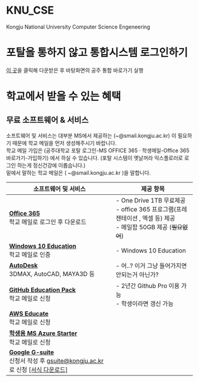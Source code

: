 # KNU_CSE
Kongju National University Computer Science Engeneering

# 포탈을 통하지 않고 통합시스템 로그인하기
[이 곳](https://github.com/sonjun/KNU_CSE/blob/master/MyBrowserPlus.exe)을 클릭해 다운받은 후 바탕화면의 공주 통합 바로가기 실행

# 학교에서 받을 수 있는 혜택
## 무료 소프트웨어 & 서비스
소프트웨어 및 서비스는 대부분 MS에서 제공하는 (~@smail.kongju.ac.kr) 이 필요하기 때문에 학교 메일을 먼저 생성해주시기 바랍니다. <br />학교 메일 가입은 (공주대학교 포탈 로그인-MS OFFICE 365 · 학생메일-Office 365 바로가기-가입하기) 에서 하실 수 있습니다.
(포탈 시스템이 옛날꺼라 익스플로러로 로그인 하는게 정신건강에 이롭습니다.)
<br />밑에서 말하는 학교 메일은 ( ~@smail.kongju.ac.kr )을 말합니다.

| 소프트웨어 및 서비스                                         | 제공 항목                                                    |
| ------------------------------------------------------------ | ------------------------------------------------------------ |
| **[Office 365](https://www.office.com/?auth=2)**<br />학교 메일로 로그인 후 다운로드 | - One Drive 1TB 무료제공<br />- office 365 프로그램(프레젠테이션 , 엑셀 등) 제공 <br />- 메일함 50GB 제공 (~~필요없어~~)  |
| **[Windows 10 Education](http://portal.kongju.ac.kr/knu/statics/n_sw_win10.jsp)** <br />학교 메일로 인증|- Windows 10 Education|
| **[AutoDesk](http://portal.kongju.ac.kr/knu/statics/Autodesk_kongju_v3.html)**<br /> 3DMAX, AutoCAD, MAYA3D 등| - 어..? 이거 그냥 들어가지면 안되는거 아닌가?|
| **[GitHub Education Pack](https://education.github.com/pack)**<br />학교 메일로 신청| - 2년간 Github Pro 이용 가능 <br /> - 학생이라면 갱신 가능|
| **[AWS Educate](https://aws.amazon.com/ko/education/awseducate)** <br /> 학교 메일로 신청|
| **[학생용 MS Azure Starter](https://azure.microsoft.com/ko-kr/offers/ms-azr-0144p/)**<br /> 학교 메일로 신청
| **[Google G-suite](https://gsuite.google.com/intl/ko/)**<br />신청서 작성 후 gsuite@kongju.ac.kr 로 신청 [[서식 다운로드]](https://www.kongju.ac.kr/cms/attach/85830ae048026d4e601e5fabc203b6f7/9a9db098b587ee18b321c826f3707a49)|
